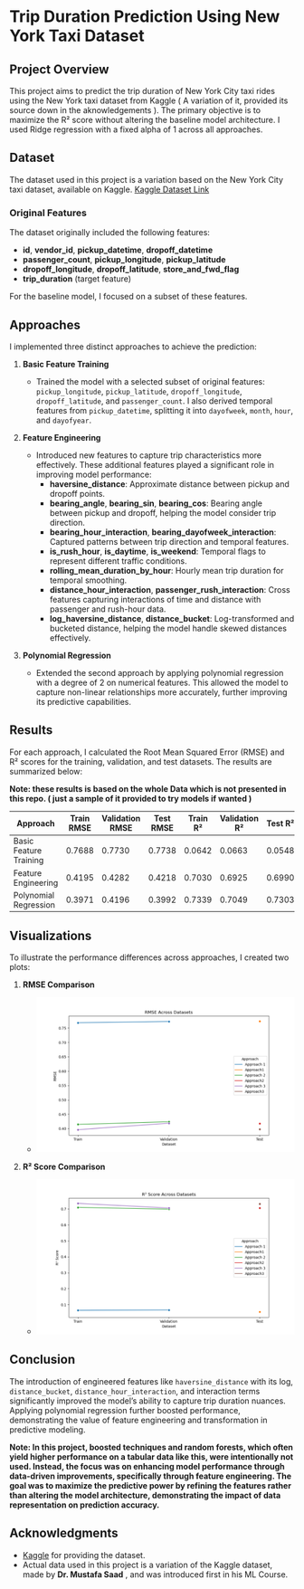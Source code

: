 # Trip Duration Prediction Using New York Taxi Dataset

## Project Overview
This project aims to predict the trip duration of New York City taxi rides using the New York taxi dataset from Kaggle ( A variation of it, provided its source down in the aknowledgements ). The primary objective is to maximize the R² score without altering the baseline model architecture. I used Ridge regression with a fixed alpha of 1 across all approaches.

## Dataset
The dataset used in this project is a variation based on the New York City taxi dataset, available on Kaggle. [Kaggle Dataset Link](https://www.kaggle.com/competitions/nyc-taxi-trip-duration)

### Original Features
The dataset originally included the following features:

- **id**, **vendor_id**, **pickup_datetime**, **dropoff_datetime**
- **passenger_count**, **pickup_longitude**, **pickup_latitude**
- **dropoff_longitude**, **dropoff_latitude**, **store_and_fwd_flag**
- **trip_duration** (target feature)

For the baseline model, I focused on a subset of these features.

## Approaches
I implemented three distinct approaches to achieve the prediction:

1. **Basic Feature Training**
   - Trained the model with a selected subset of original features: `pickup_longitude`, `pickup_latitude`, `dropoff_longitude`, `dropoff_latitude`, and `passenger_count`. I also derived temporal features from `pickup_datetime`, splitting it into `dayofweek`, `month`, `hour`, and `dayofyear`.
   
2. **Feature Engineering**
   - Introduced new features to capture trip characteristics more effectively. These additional features played a significant role in improving model performance:
     - **haversine_distance**: Approximate distance between pickup and dropoff points.
     - **bearing_angle**, **bearing_sin**, **bearing_cos**: Bearing angle between pickup and dropoff, helping the model consider trip direction.
     - **bearing_hour_interaction**, **bearing_dayofweek_interaction**: Captured patterns between trip direction and temporal features.
     - **is_rush_hour**, **is_daytime**, **is_weekend**: Temporal flags to represent different traffic conditions.
     - **rolling_mean_duration_by_hour**: Hourly mean trip duration for temporal smoothing.
     - **distance_hour_interaction**, **passenger_rush_interaction**: Cross features capturing interactions of time and distance with passenger and rush-hour data.
     - **log_haversine_distance**, **distance_bucket**: Log-transformed and bucketed distance, helping the model handle skewed distances effectively.

3. **Polynomial Regression**
   - Extended the second approach by applying polynomial regression with a degree of 2 on numerical features. This allowed the model to capture non-linear relationships more accurately, further improving its predictive capabilities.

## Results
For each approach, I calculated the Root Mean Squared Error (RMSE) and R² scores for the training, validation, and test datasets. The results are summarized below:

**Note: these results is based on the whole Data which is not presented in this repo. ( just a sample of it provided to try models if wanted )**

| Approach               | Train RMSE | Validation RMSE | Test RMSE | Train R² | Validation R² | Test R² |
|------------------------|------------|-----------------|-----------|----------|---------------|---------|
| Basic Feature Training | 0.7688     | 0.7730          | 0.7738    | 0.0642   | 0.0663        | 0.0548  |
| Feature Engineering    | 0.4195     | 0.4282          | 0.4218    | 0.7030   | 0.6925        | 0.6990  |
| Polynomial Regression  | 0.3971     | 0.4196          | 0.3992    | 0.7339   | 0.7049        | 0.7303  |

## Visualizations
To illustrate the performance differences across approaches, I created two plots:

1. **RMSE Comparison**
   - ![RMSE Plot](models_performance_plots/RMSE.png)

2. **R² Score Comparison**
   - ![R² Score Plot](models_performance_plots/R2_Score.png)

## Conclusion
The introduction of engineered features like `haversine_distance` with its log, `distance_bucket`, `distance_hour_interaction`, and interaction terms significantly improved the model’s ability to capture trip duration nuances. Applying polynomial regression further boosted performance, demonstrating the value of feature engineering and transformation in predictive modeling.


**Note: In this project, boosted techniques and random forests, which often yield higher performance on a tabular data like this, were intentionally not used. Instead, the focus was on enhancing model performance through data-driven improvements, specifically through feature engineering. The goal was to maximize the predictive power by refining the features rather than altering the model architecture, demonstrating the impact of data representation on prediction accuracy.**


## Acknowledgments
- [Kaggle]([https://www.kaggle.com/](https://www.kaggle.com/competitions/nyc-taxi-trip-duration)) for providing the dataset.
- Actual data used in this project is a variation of the Kaggle dataset, made by **Dr. Mustafa Saad** , and was introduced first in his ML Course.

